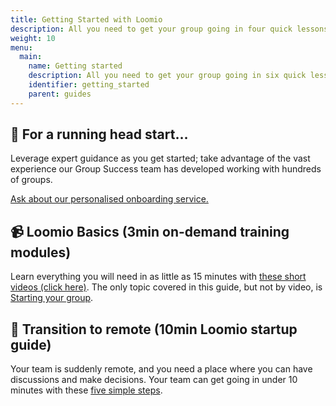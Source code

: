 ```yaml
---
title: Getting Started with Loomio
description: All you need to get your group going in four quick lessons.
weight: 10
menu:
  main:
    name: Getting started
    description: All you need to get your group going in six quick lessons.
    identifier: getting_started
    parent: guides
---
```

## 🙋 ‍For a running head start…

Leverage expert guidance as you get started; take advantage of the vast experience our Group Success team has developed working with hundreds of groups.

[Ask about our personalised onboarding service.](https://loomio.org/contact)


## 📹 Loomio Basics (3min on-demand training modules)

Learn everything you will need in as little as 15 minutes with [these short videos (click here)](/en/overview-and-how-tos). The only topic covered in this guide, but not by video, is [Starting your group](starting_a_group).

## 📶 Transition to remote (10min Loomio startup guide)

Your team is suddenly remote, and you need a place where you can have discussions and make decisions. Your team can get going in under 10 minutes with these [five simple steps](https://blog.loomio.org/2020/03/19/remote-work-kit/).
